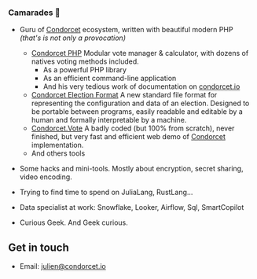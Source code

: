 ### Camarades 👋

* Guru of [Condorcet](https://github.com/julien-boudry/Condorcet) ecosystem, written with beautiful modern PHP _(that's is not only a provocation)_
  * [Condorcet PHP](https://github.com/julien-boudry/Condorcet) Modular vote manager & calculator, with dozens of natives voting methods included.
    * As a powerful PHP library
    * As an efficient command-line application
    * And his very tedious work of documentation on [condorcet.io](https://www.condorcet.io)
  * [Condorcet Election Format](https://github.com/CondorcetPHP/CondorcetElectionFormat) A new standard file format for representing the configuration and data of an election. Designed to be portable between programs, easily readable and editable by a human and formally interpretable by a machine.
  * [Condorcet.Vote](https://www.condorcet.vote) A badly coded (but 100% from scratch), never finished, but very fast and efficient web demo of [Condorcet](https://github.com/julien-boudry/Condorcet) implementation.
  * And others tools

* Some hacks and mini-tools. Mostly about encryption, secret sharing, video encoding.
* Trying to find time to spend on JuliaLang, RustLang...
* Data specialist at work: Snowflake, Looker, Airflow, Sql, SmartCopilot
* Curious Geek. And Geek curious.

## Get in touch

- Email: julien@condorcet.io

